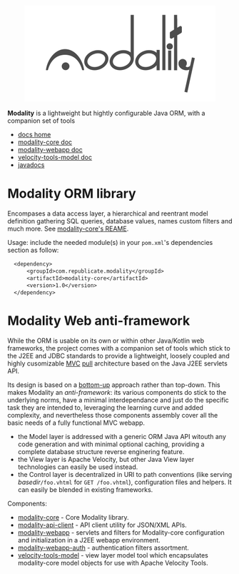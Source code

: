 <p align="center">
  <img src="https://raw.githubusercontent.com/arkanovicz/modality/master/src/site/modality.png" title="Modality">
</p>

**Modality** is a lightweight but hightly configurable Java ORM, with a companion set of tools 


<p align="right">
  <ul>
    <li><a href="https://arkanovicz.github.io/modality/docs/index.html">docs home</a></li>
    <li><a href="https://arkanovicz.github.io/modality/docs/modality-core.html">modality-core doc</a></li>
    <li><a href="https://arkanovicz.github.io/modality/docs/modality-webapp.html">modality-webapp doc</a></li>
    <li><a href="https://arkanovicz.github.io/modality/docs/velocity-tools-model.html">velocity-tools-model doc</a></li>
    <li><a href="https://arkanovicz.github.io/modality/docs/apidocs/">javadocs</a></li>
  </ul>
</p>

# Modality ORM library

Encompases a data access layer, a hierarchical and reentrant model definition gathering SQL queries, database values, names custom filters and much more. See [modality-core's REAME](modality-core).

Usage: include the needed module(s) in your `pom.xml`'s dependencies section as follow:

      <dependency>
          <groupId>com.republicate.modality</groupId>
          <artifactId>modality-core</artifactId>
          <version>1.0</version>
      </dependency>

# Modality Web anti-framework

While the ORM is usable on its own or within other Java/Kotlin web frameworks, the project comes with a companion set of tools which stick to the J2EE and JDBC standards to provide a lightweight, loosely coupled and highly cusomizable [MVC](https://en.wikipedia.org/wiki/Model%E2%80%93view%E2%80%93controller) [pull](https://en.wikipedia.org/wiki/Web_framework#Push-based_vs._pull-based) architecture based on the Java J2EE servlets API.

Its design is based on a [bottom-up](https://en.wikipedia.org/wiki/Top-down_and_bottom-up_design) approach rather than top-down. This makes Modality an *anti-framework*: its various components do stick to the underlying norms, have a minimal interdependance and just do the specific task they are intended to, leveraging the learning curve and added complexity, and nevertheless those components assembly cover all the basic needs of a fully functional MVC webapp.

+ the Model layer is addressed with a generic ORM Java API witouth any code generation and with minimal optional caching, providing a complete database structure reverse enginering feature.
+ the View layer is Apache Velocity, but other Java View layer technologies can easily be used instead.
+ the Control layer is decentralized in URI to path conventions (like serving *basedir*`/foo.vhtml` for `GET /foo.vhtml`), configuration files and helpers. It can easily be blended in existing frameworks.

Components:

+ [modality-core](modality-core) - Core Modality library.
+ [modality-api-client](modality-api-client) - API client utility for JSON/XML APIs.
+ [modality-webapp](modality-webapp) - servlets and filters for Modality-core configuration and initialization in a J2EE webapp environment.
+ [modality-webapp-auth](modality-webapp-auth) - authentication filters assortment.
+ [velocity-tools-model](velocity-tools-model) - view layer model tool which encapsulates modality-core model objects for use with Apache Velocity Tools.

